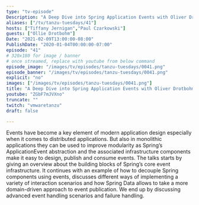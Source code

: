 ```yaml
---
type: "tv-episode"
Description: "A Deep Dive into Spring Application Events with Oliver Drotbohm"
aliases: ["/tv/tanzu-tuesdays/41"]
hosts: ["Tiffany Jernigan","Paul Czarkowski"]
guests: ["Ollie Drotbohm"]
Date: "2021-02-09T13:00:00-08:00"
PublishDate: "2020-01-04T00:00:00-07:00"
episode: "41"
# 320x180 for image / banner
# once streamed, replace with youtube from below command
episode_image: "/images/tv/episodes/tanzu-tuesdays/0041.png"
episode_banner: "/images/tv/episodes/tanzu-tuesdays/0041.png"
explicit: "no"
images: ["/images/tv/episodes/tanzu-tuesdays/0041.png"]
title: "A Deep Dive into Spring Application Events with Oliver Drotbohm"
youtube: "ZGbF7mJVXno"
truncate: ""
twitch: "vmwaretanzu"
draft: false

---
```


Events have become a key element of modern application design especially when it comes to distributed applications. But also in monolithic applications they can be used to improve modularity as Spring’s ApplicationEvent abstraction and the associated infrastructure components make it easy to design, publish and consume events.  The talks starts by giving an overview about the building blocks of Spring’s core event infrastructure. It continues with an example of how to decouple Spring components using events, discusses different ways of implementing a variety of interaction scenarios and how Spring Data allows to take a more domain-driven approach to event publication. We end up by discussing advanced event handling scenarios and failure handling.

